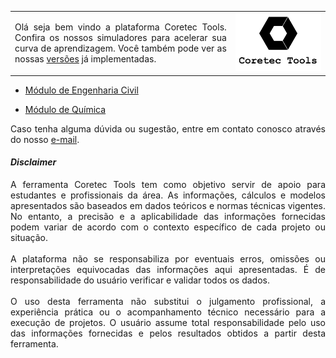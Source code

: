 <table>
  <tr>
    <td style="width:70%;">
      <p align="justify">
      Olá seja bem vindo a plataforma Coretec Tools. Confira os nossos simuladores para acelerar sua curva de aprendizagem. Você também pode ver as nossas <a href="https://github.com/wmpjrufg/coretectools/blob/main/version.md" target="_blank">versões</a> já implementadas.
      </p>
    </td>
    <td style="width:50%;"><img src="imgs/2.svg"/></td>  
  </tr>
</table> 

<ul>
<li><a href="https://coretectoolsengcivil.streamlit.app/" target="_blank">Módulo de Engenharia Civil</a></li>
</ul>
<ul>
<li><a href="https://coretectoolsquimica.streamlit.app/" target="_blank">Módulo de Química</a></li>
</ul>

<p align="justify">
Caso tenha alguma dúvida ou sugestão, entre em contato conosco através do nosso <a href="mailto:wanderlei_junior@ufcat.edu.br">e-mail</a>.
</p>

<h4><i>Disclaimer</i></h4>
<p align="justify">
A ferramenta Coretec Tools tem como objetivo servir de apoio para estudantes e profissionais da área. As informações, cálculos e modelos apresentados são baseados em dados teóricos e normas técnicas vigentes. No entanto, a precisão e a aplicabilidade das informações fornecidas podem variar de acordo com o contexto específico de cada projeto ou situação.<br><br>
A plataforma não se responsabiliza por eventuais erros, omissões ou interpretações equivocadas das informações aqui apresentadas. É de responsabilidade do usuário verificar e validar todos os dados.<br><br>
O uso desta ferramenta não substitui o julgamento profissional, a experiência prática ou o acompanhamento técnico necessário para a execução de projetos. O usuário assume total responsabilidade pelo uso das informações fornecidas e pelos resultados obtidos a partir desta ferramenta.
</p>
